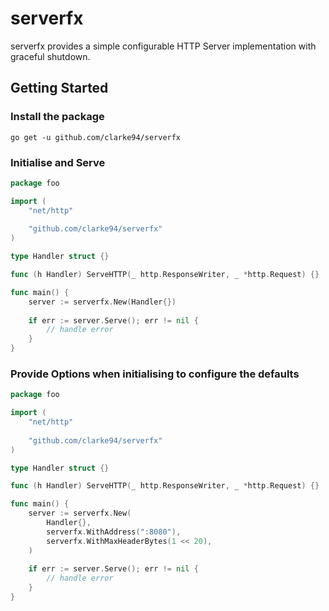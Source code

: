 # serverfx

serverfx provides a simple configurable HTTP Server implementation with graceful shutdown.

## Getting Started

### Install the package

```shell
go get -u github.com/clarke94/serverfx
```

### Initialise and Serve

```go
package foo

import (
	"net/http"
	
	"github.com/clarke94/serverfx"
)

type Handler struct {}

func (h Handler) ServeHTTP(_ http.ResponseWriter, _ *http.Request) {}

func main() {
    server := serverfx.New(Handler{})
	
	if err := server.Serve(); err != nil {
		// handle error
    }
}
```

### Provide Options when initialising to configure the defaults

```go
package foo

import (
	"net/http"
	
	"github.com/clarke94/serverfx"
)

type Handler struct {}

func (h Handler) ServeHTTP(_ http.ResponseWriter, _ *http.Request) {}

func main() {
    server := serverfx.New(
		Handler{},
		serverfx.WithAddress(":8080"),
		serverfx.WithMaxHeaderBytes(1 << 20),
	)
	
	if err := server.Serve(); err != nil {
		// handle error
    }
}
```
